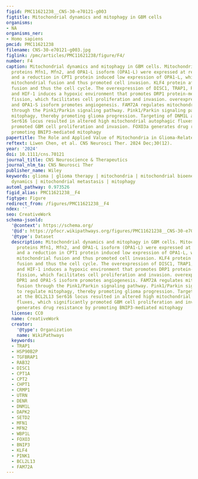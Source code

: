 ```yaml
---
figid: PMC11621238__CNS-30-e70121-g003
figtitle: Mitochondrial dynamics and mitophagy in GBM cells
organisms:
- NA
organisms_ner:
- Homo sapiens
pmcid: PMC11621238
filename: CNS-30-e70121-g003.jpg
figlink: /pmc/articles/PMC11621238/figure/F4/
number: F4
caption: Mitochondrial dynamics and mitophagy in GBM cells. Mitochondrial fusion‐associated
  proteins Mfn1, Mfn2, and OPA1‐L isoform (OPA1‐L) were expressed at reduced levels,
  and a reduction in CPT1 protein induced low expression of OPA1‐L, which reduced
  mitochondrial fusion and thus promoted cell invasion. KLF4 protein affects mitochondrial
  fusion and thus the cell cycle. The overexpression of DISC1, TRAP1, Rab32 protein,
  and HIF‐1 induces a hypoxic environment that promotes DRP1 protein‐mediated mitochondrial
  fission, which facilitates cell proliferation and invasion. overexpression of DPR1
  and OPA1‐S isoform promotes angiogenesis. FAM72A regulates mitochondrial fusion
  through the Pink1/Parkin signaling pathway. Pink1/Parkin signaling pathway to regulate
  mitophagy, thereby promoting glioma progression. Targeting of DNM1L at the BCL2L13
  Ser616 locus resulted in altered high mitochondrial autophagic fluxes, which significantly
  promoted GBM cell proliferation and invasion. FOXO3a generates drug resistance by
  promoting BNIP3‐mediated mitophagy
papertitle: The Role and Applied Value of Mitochondria in Glioma‐Related Research
reftext: Liwen Chen, et al. CNS Neurosci Ther. 2024 Dec;30(12).
year: '2024'
doi: 10.1111/cns.70121
journal_title: CNS Neuroscience & Therapeutics
journal_nlm_ta: CNS Neurosci Ther
publisher_name: Wiley
keywords: glioma | glioma therapy | mitochondria | mitochondrial bioenergetics | mitochondrial
  dynamics | mitochondrial metastasis | mitophagy
automl_pathway: 0.973526
figid_alias: PMC11621238__F4
figtype: Figure
redirect_from: /figures/PMC11621238__F4
ndex: ''
seo: CreativeWork
schema-jsonld:
  '@context': https://schema.org/
  '@id': https://pfocr.wikipathways.org/figures/PMC11621238__CNS-30-e70121-g003.html
  '@type': Dataset
  description: Mitochondrial dynamics and mitophagy in GBM cells. Mitochondrial fusion‐associated
    proteins Mfn1, Mfn2, and OPA1‐L isoform (OPA1‐L) were expressed at reduced levels,
    and a reduction in CPT1 protein induced low expression of OPA1‐L, which reduced
    mitochondrial fusion and thus promoted cell invasion. KLF4 protein affects mitochondrial
    fusion and thus the cell cycle. The overexpression of DISC1, TRAP1, Rab32 protein,
    and HIF‐1 induces a hypoxic environment that promotes DRP1 protein‐mediated mitochondrial
    fission, which facilitates cell proliferation and invasion. overexpression of
    DPR1 and OPA1‐S isoform promotes angiogenesis. FAM72A regulates mitochondrial
    fusion through the Pink1/Parkin signaling pathway. Pink1/Parkin signaling pathway
    to regulate mitophagy, thereby promoting glioma progression. Targeting of DNM1L
    at the BCL2L13 Ser616 locus resulted in altered high mitochondrial autophagic
    fluxes, which significantly promoted GBM cell proliferation and invasion. FOXO3a
    generates drug resistance by promoting BNIP3‐mediated mitophagy
  license: CC0
  name: CreativeWork
  creator:
    '@type': Organization
    name: WikiPathways
  keywords:
  - TRAP1
  - HSP90B2P
  - TGFBRAP1
  - RAB32
  - DISC1
  - CPT1A
  - CPT2
  - CHPT1
  - CRMP1
  - UTRN
  - DENR
  - DNM1L
  - DAPK2
  - SETD2
  - MFN1
  - MFN2
  - WBP1L
  - FOXO3
  - BNIP3
  - KLF4
  - PINK1
  - BCL2L13
  - FAM72A
---
```

